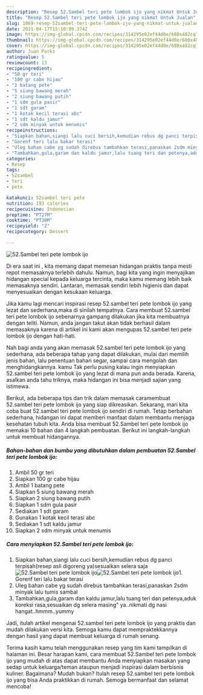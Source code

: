 ```yaml
---
description: "Resep 52.Sambel teri pete lombok ijo yang nikmat Untuk Jualan"
title: "Resep 52.Sambel teri pete lombok ijo yang nikmat Untuk Jualan"
slug: 1069-resep-52sambel-teri-pete-lombok-ijo-yang-nikmat-untuk-jualan
date: 2021-04-17T15:10:09.374Z
image: https://img-global.cpcdn.com/recipes/314295e02ef44d0e/680x482cq70/52sambel-teri-pete-lombok-ijo-foto-resep-utama.jpg
thumbnail: https://img-global.cpcdn.com/recipes/314295e02ef44d0e/680x482cq70/52sambel-teri-pete-lombok-ijo-foto-resep-utama.jpg
cover: https://img-global.cpcdn.com/recipes/314295e02ef44d0e/680x482cq70/52sambel-teri-pete-lombok-ijo-foto-resep-utama.jpg
author: Juan Parks
ratingvalue: 5
reviewcount: 13
recipeingredient:
- "50 gr teri"
- "100 gr cabe hijau"
- "1 batang pete"
- "5 siung bawang merah"
- "2 siung bawang putih"
- "1 sdm gula pasir"
- "1 sdt garam"
- "1 kotak kecil terasi abc"
- "1 sdt kaldu jamur"
- "2 sdm minyak untuk menumis"
recipeinstructions:
- "Siapkan bahan,siangi lalu cuci bersih,kemudian rebus dg panci terpisah(resep asli digoreng ya)sesuaikan selera saja"
- "Gorenf teri lalu bakar terasi"
- "Uleg bahan cabe yg sudah direbus tambahkan terasi,panaskan 2sdm minyak lalu tumis sambal"
- "Tambahkan,gula,garam dan kaldu jamur,lalu tuang teri dan petenya,aduk koreksi rasa,sesuaikan dg selera masing&#34; ya..nikmati dg nasi hangat..hmmm..yummy"
categories:
- Resep
tags:
- 52sambel
- teri
- pete

katakunci: 52sambel teri pete 
nutrition: 193 calories
recipecuisine: Indonesian
preptime: "PT27M"
cooktime: "PT30M"
recipeyield: "2"
recipecategory: Dessert

---
```



![52.Sambel teri pete lombok ijo](https://img-global.cpcdn.com/recipes/314295e02ef44d0e/680x482cq70/52sambel-teri-pete-lombok-ijo-foto-resep-utama.jpg)

Di era  saat ini , kita memang dapat memesan hidangan praktis tanpa mesti repot memasaknya terlebih dahulu. Namun, bagi kita yang ingin menyajikan hidangan special kepada keluarga tercinta, maka kamu memang lebih baik memasaknya sendiri. Lantaran, memasak sendiri lebih higienis dan dapat menyesuaikan dengan kesukaan keluarga.

Jika kamu lagi mencari inspirasi resep 52.sambel teri pete lombok ijo yang lezat dan sederhana,maka di sinilah tempatnya. Cara membuat 52.sambel teri pete lombok ijo  sebenarnya gampang dilakukan jika kita membuatnya dengan teliti. Namun, anda jangan takut akan tidak berhasil dalam memasaknya 
karena di artikel ini kami akan mengupas 52.sambel teri pete lombok ijo dengan hati-hati.  



Nah bagi anda yang akan memasak 52.sambel teri pete lombok ijo yang sederhana, ada beberapa tahap yang dapat dilakukan, mulai dari memilih jenis bahan, lalu penentuan bahan segar, sampai cara mengolah dan menghidangkannya. kamu Tak perlu pusing kalau ingin menyiapkan 52.sambel teri pete lombok ijo yang lezat di mana pun anda berada. Karena, asalkan anda  tahu triknya, maka hidangan ini bisa menjadi sajian yang istimewa.

Berikut, ada beberapa tips dan trik dalam memasak caramembuat 52.sambel teri pete lombok ijo yang siap dikreasikan. Sekarang, mari kita coba buat 52.sambel teri pete lombok ijo sendiri di rumah. Tetap berbahan sederhana, hidangan ini dapat memberi manfaat dalam membantu menjaga kesehatan tubuh kita. Anda bisa membuat 52.Sambel teri pete lombok ijo memakai 10 bahan dan 4 langkah pembuatan. Berikut ini langkah-langkah untuk membuat hidangannya.

<!--inarticleads1-->

##### Bahan-bahan dan bumbu yang dibutuhkan dalam pembuatan 52.Sambel teri pete lombok ijo:

1. Ambil 50 gr teri
1. Siapkan 100 gr cabe hijau
1. Ambil 1 batang pete
1. Siapkan 5 siung bawang merah
1. Siapkan 2 siung bawang putih
1. Siapkan 1 sdm gula pasir
1. Sediakan 1 sdt garam
1. Gunakan 1 kotak kecil terasi abc
1. Sediakan 1 sdt kaldu jamur
1. Siapkan 2 sdm minyak untuk menumis




<!--inarticleads2-->

##### Cara menyiapkan 52.Sambel teri pete lombok ijo:

1. Siapkan bahan,siangi lalu cuci bersih,kemudian rebus dg panci terpisah(resep asli digoreng ya)sesuaikan selera saja
<img src="https://img-global.cpcdn.com/steps/1d4b45be93208782/160x128cq70/52sambel-teri-pete-lombok-ijo-langkah-memasak-1-foto.jpg" alt="52.Sambel teri pete lombok ijo"><img src="https://img-global.cpcdn.com/steps/6b8d27096fd9d084/160x128cq70/52sambel-teri-pete-lombok-ijo-langkah-memasak-1-foto.jpg" alt="52.Sambel teri pete lombok ijo">1. Gorenf teri lalu bakar terasi
1. Uleg bahan cabe yg sudah direbus tambahkan terasi,panaskan 2sdm minyak lalu tumis sambal
1. Tambahkan,gula,garam dan kaldu jamur,lalu tuang teri dan petenya,aduk koreksi rasa,sesuaikan dg selera masing&#34; ya..nikmati dg nasi hangat..hmmm..yummy




Jadi, itulah artikel mengenai  52.sambel teri pete lombok ijo  yang praktis dan mudah dilakukan versi kita. Semoga kamu dapat mempraktekkannya dengan hasil yang dapat membuat keluarga di rumah senang. 

Terima kasih kamu telah menggunakan resep yang tim kami tampilkan di halaman ini. Besar harapan kami, cara membuat  52.Sambel teri pete lombok ijo yang mudah di atas dapat membantu Anda menyiapkan masakan yang sedap untuk keluarga/teman ataupun menjadi inspirasi dalam berbisnis kuliner. Bagaimana? Mudah bukan? Itulah resep 52.sambel teri pete lombok ijo yang bisa Anda praktikkan di rumah. Semoga bermanfaat dan selamat mencoba!

